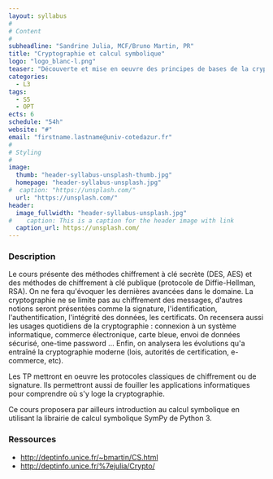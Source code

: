 ```yaml
---
layout: syllabus
#
# Content
#
subheadline: "Sandrine Julia, MCF/Bruno Martin, PR"
title: "Cryptographie et calcul symbolique"
logo: "logo_blanc-l.png"
teaser: "Découverte et mise en oeuvre des principes de bases de la cryptographie moderne"
categories:
  - L3
tags:
  - S5
  - OPT
ects: 6
schedule: "54h"
website: "#"
email: "firstname.lastname@univ-cotedazur.fr"
#
# Styling
#
image:
  thumb: "header-syllabus-unsplash-thumb.jpg"
  homepage: "header-syllabus-unsplash.jpg"
#  caption: "https://unsplash.com/"
  url: "https://unsplash.com/"
header:
  image_fullwidth: "header-syllabus-unsplash.jpg"
#    caption: This is a caption for the header image with link
  caption_url: https://unsplash.com/  
---
```


###  Description ###



Le cours présente des méthodes chiffrement à clé secrète (DES, AES) et
des méthodes de chiffrement à clé publique (protocole de Diffie-Hellman, RSA).
On ne fera qu'évoquer les dernières avancées dans le domaine.
La cryptographie ne se limite pas au chiffrement des messages, d'autres notions seront présentées comme la signature, l'identification, l'authentification, l'intégrité des données, les certificats.
On recensera aussi les usages quotidiens de la cryptographie : connexion à un système informatique, commerce électronique, carte bleue, envoi de données sécurisé, one-time password ...
Enfin, on analysera les évolutions qu'a entraîné la cryptographie moderne (lois, autorités de certification, e-commerce, etc).

Les TP mettront en oeuvre les protocoles classiques de chiffrement ou de signature. Ils permettront aussi de fouiller les applications informatiques pour comprendre où s'y loge la cryptographie.

Ce cours proposera par ailleurs introduction au calcul symbolique en utilisant la librairie de calcul symbolique SymPy de Python 3. 

###  Ressources ###

 - http://deptinfo.unice.fr/~bmartin/CS.html
 - http://deptinfo.unice.fr/%7ejulia/Crypto/